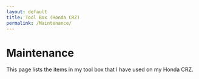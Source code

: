 ```yaml
---
layout: default
title: Tool Box (Honda CRZ)
permalink: /Maintenance/
---
```


# Maintenance 

This page lists the items in my tool box that I have used on my Honda CRZ.

